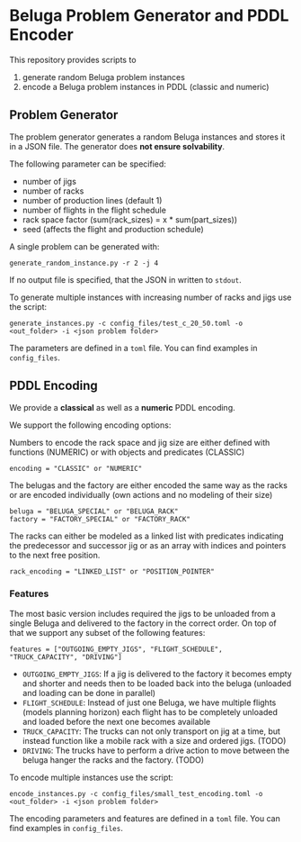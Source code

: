 # Beluga Problem Generator and PDDL Encoder

This repository provides scripts to 

1. generate random Beluga problem instances 
2. encode a Beluga problem instances in PDDL (classic and numeric)

## Problem Generator

The problem generator generates a random Beluga instances and stores it in a JSON file.
The generator does **not ensure solvability**.

The following parameter can be specified:

* number of jigs
* number of racks
* number of production lines (default 1)
* number of flights in the flight schedule
* rack space factor (sum(rack_sizes) = x * sum(part_sizes))
* seed (affects the flight and production schedule)

A single problem can be generated with:

    generate_random_instance.py -r 2 -j 4


If no output file is specified, that the JSON in written to `stdout`.

To generate multiple instances with increasing number of racks and jigs 
use the script:

    generate_instances.py -c config_files/test_c_20_50.toml -o <out_folder> -i <json problem folder>


The parameters are defined in a `toml` file.
You can find examples in `config_files`.

## PDDL Encoding

We provide a **classical** as well as a **numeric** PDDL encoding.

We support the following encoding options:

Numbers to encode the rack space and jig size are either defined with functions (NUMERIC)
or with objects and predicates (CLASSIC)

    encoding = "CLASSIC" or "NUMERIC"

The belugas and the factory are either encoded the same way as the racks 
or are encoded individually (own actions and no modeling of their size)

    beluga = "BELUGA_SPECIAL" or "BELUGA_RACK"
    factory = "FACTORY_SPECIAL" or "FACTORY_RACK"


The racks can either be modeled as a linked list with predicates indicating the 
predecessor and successor jig or as an array with indices and pointers to the 
next free position.

    rack_encoding = "LINKED_LIST" or "POSITION_POINTER"

### Features 
The most basic version includes required the jigs to be unloaded from a single 
Beluga and delivered to the factory in the correct order.
On top of that we support any subset of the following features:

    features = ["OUTGOING_EMPTY_JIGS", "FLIGHT_SCHEDULE", "TRUCK_CAPACITY", "DRIVING"]

* `OUTGOING_EMPTY_JIGS`: If a jig is delivered to the factory it becomes empty and shorter
and needs then to be loaded back into the beluga (unloaded and loading can be done in 
parallel)
* `FLIGHT_SCHEDULE`: Instead of just one Beluga, we have multiple flights (models planning horizon)
each flight has to be completely unloaded and loaded before the next one becomes available
* `TRUCK_CAPACITY`: The trucks can not only transport on jig at a time, but instead function like a mobile 
rack with a size and ordered jigs. (TODO)
* `DRIVING`: The trucks have to perform a drive action to move between the beluga 
hanger the racks and the factory. (TODO)

To encode multiple instances use the script:

    encode_instances.py -c config_files/small_test_encoding.toml -o <out_folder> -i <json problem folder>

The encoding parameters and features are defined in a `toml` file.
You can find examples in `config_files`.
